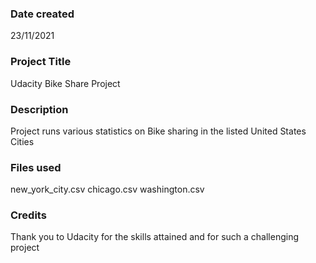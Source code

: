 
### Date created
23/11/2021
### Project Title
Udacity Bike Share Project
### Description
Project runs various statistics on Bike sharing in the listed United States Cities 

### Files used
new_york_city.csv
chicago.csv
washington.csv 
### Credits
Thank you to Udacity for the skills attained and for such a challenging project
